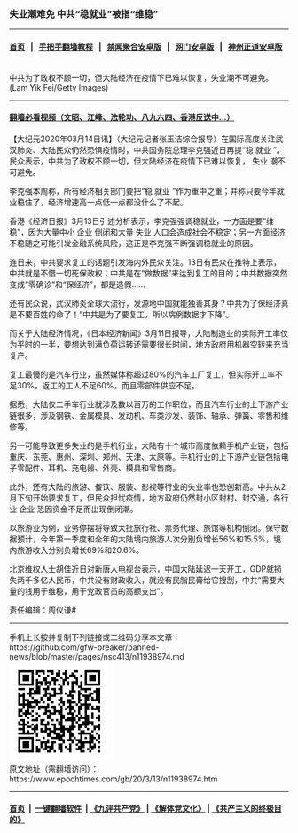 ### 失业潮难免 中共“稳就业”被指“维稳”
------------------------

#### [首页](https://github.com/gfw-breaker/banned-news/blob/master/README.md) &nbsp;&nbsp;|&nbsp;&nbsp; [手把手翻墙教程](https://github.com/gfw-breaker/guides/wiki) &nbsp;&nbsp;|&nbsp;&nbsp; [禁闻聚合安卓版](https://github.com/gfw-breaker/bn-android) &nbsp;&nbsp;|&nbsp;&nbsp; [网门安卓版](https://github.com/oGate2/oGate) &nbsp;&nbsp;|&nbsp;&nbsp; [神州正道安卓版](https://github.com/SzzdOgate/update) 



<div><img alt="" class="aligncenter wp-post-image" src="https://i.epochtimes.com/assets/uploads/2016/03/1602292233202320-600x400.jpg"/>
<div class="red16 caption">
 中共为了政权不顾一切，但大陆经济在疫情下已难以恢复，失业潮不可避免。(Lam Yik Fei/Getty Images)
</div>
</div><hr/>

#### [翻墙必看视频（文昭、江峰、法轮功、八九六四、香港反送中...）](https://github.com/gfw-breaker/banned-news/blob/master/pages/link3.md)

<div><p>
 【大纪元2020年03月14日讯】（大纪元记者张玉洁综合报导）在国际高度关注武汉肺炎、大陆民众仍然恐惧疫情时，中共国务院总理李克强近日再提“稳
 <ok href="https://www.epochtimes.com/gb/tag/%E5%B0%B1%E4%B8%9A.html">
  就业
 </ok>
 ”。民众表示，中共为了政权不顾一切，但大陆经济在疫情下已难以恢复，
 <ok href="https://www.epochtimes.com/gb/tag/%E5%A4%B1%E4%B8%9A.html">
  失业
 </ok>
 潮不可避免。
</p>
<p>
 李克强本周称，所有经济相关部门要把“稳
 <ok href="https://www.epochtimes.com/gb/tag/%E5%B0%B1%E4%B8%9A.html">
  就业
 </ok>
 ”作为重中之重；并称只要今年就业稳住了，经济增速高一点低一点都没什么了不起。
</p>
<p>
 香港《经济日报》3月13日引述分析表示，李克强强调稳就业，一方面是要“维稳”，因为大量中小
 <ok href="https://www.epochtimes.com/gb/tag/%E4%BC%81%E4%B8%9A.html">
  企业
 </ok>
 倒闭和大量
 <ok href="https://www.epochtimes.com/gb/tag/%E5%A4%B1%E4%B8%9A.html">
  失业
 </ok>
 人口会造成社会不稳定；另一方面经济不稳随之可能引发金融系统风险，这正是李克强不断强调稳就业的原因。
</p>
<p>
 连日来，中共要求复工的话题引发海内外民众关注。13日有民众在推特上表示，中共就是不惜一切死保政权；中共是在“做数据”来达到复工的目的；中共数据突然变成“零确诊”和“保经济”，都是造假……
</p>
<p>
 还有民众说，武汉肺炎全球大流行，发源地中国就能独善其身？中共为了保经济真是不要百姓的命了！“中共是为了要复工，所以病例数据才下降”。
</p>
<p>
 而关于大陆经济情况，《日本经济新闻》3月11日报导，大陆制造业的实际开工率仅为平时的一半，要想达到满负荷运转还需要很长时间，地方政府用机器空转来充当复产。
</p>
<p>
 复工最慢的是汽车行业，虽然媒体称超过80%的汽车工厂复工，但实际开工率不足30%，返工的工人不足60%，而且零部件供应不足。
</p>
<p>
 据悉，大陆仅二手车行业就涉及数以百万的工作职位，而且汽车行业的上下游产业链很多，涉及钢铁、金属模具、发动机、车类沙发、装饰、轴承、弹簧、零售和维修等。
</p>
<p>
 另一可能导致更多失业的是手机行业，大陆有十个城市高度依赖手机产业链，包括重庆、东莞、惠州、深圳、郑州、天津、太原等。手机行业的上下游产业链包括电子零配件、耳机、充电器、外壳、模具和零售商。
</p>
<p>
 此外，还有大陆的旅游、餐饮、服装、影视等行业的失业率也恐创新高。中共从2月下旬开始要求复工，但民众担忧疫情，地方政府仍然封小区封村、封交通，各行业
 <ok href="https://www.epochtimes.com/gb/tag/%E4%BC%81%E4%B8%9A.html">
  企业
 </ok>
 恐因资金不足而出现倒闭潮。
</p>
<p>
 以旅游业为例，业务停摆将导致大批旅行社、票务代理、旅馆等机构倒闭。保守数据预计，今年第一季度和全年的大陆境内旅游人次分别负增长56%和15.5%，境内旅游收入分别负增长69%和20.6%。
</p>
<p>
 北京维权人士胡佳近日对新唐人电视台表示，中国大陆延迟一天开工，GDP就损失两千多亿人民币，中共没有财政收入，就没有民脂民膏给它搜刮，中共“需要大量的钱用于维稳，用于党政官员的高额支出”。
</p>
<p>
 责任编辑：周仪谦#
</p>
</div>
<hr/>
手机上长按并复制下列链接或二维码分享本文章：<br/>
https://github.com/gfw-breaker/banned-news/blob/master/pages/nsc413/n11938974.md <br/>
<a href='https://github.com/gfw-breaker/banned-news/blob/master/pages/nsc413/n11938974.md'><img src='https://github.com/gfw-breaker/banned-news/blob/master/pages/nsc413/n11938974.md.png'/></a> <br/>
原文地址（需翻墙访问）：https://www.epochtimes.com/gb/20/3/13/n11938974.htm


------------------------
#### [首页](https://github.com/gfw-breaker/banned-news/blob/master/README.md) &nbsp;|&nbsp; [一键翻墙软件](https://github.com/gfw-breaker/nogfw/blob/master/README.md) &nbsp;| [《九评共产党》](https://github.com/gfw-breaker/9ping.md/blob/master/README.md#九评之一评共产党是什么) | [《解体党文化》](https://github.com/gfw-breaker/jtdwh.md/blob/master/README.md) | [《共产主义的终极目的》](https://github.com/gfw-breaker/gczydzjmd.md/blob/master/README.md)


<img src='http://gfw-breaker.win/banned-news/pages/nsc413/n11938974.md' width='0px' height='0px'/>